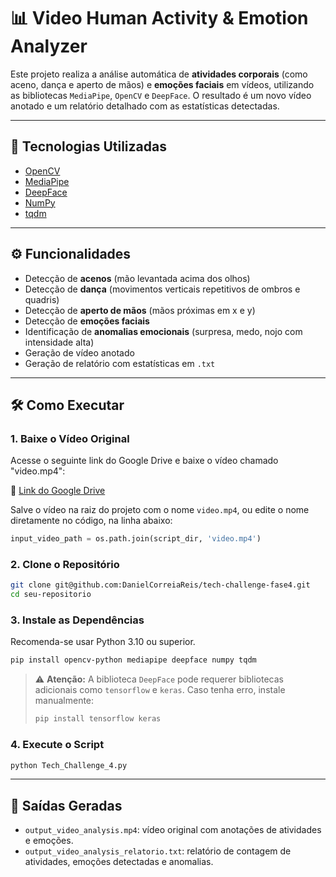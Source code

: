 
# 📊 Video Human Activity & Emotion Analyzer

Este projeto realiza a análise automática de **atividades corporais** (como aceno, dança e aperto de mãos) e **emoções faciais** em vídeos, utilizando as bibliotecas `MediaPipe`, `OpenCV` e `DeepFace`. O resultado é um novo vídeo anotado e um relatório detalhado com as estatísticas detectadas.

---

## 🧠 Tecnologias Utilizadas

- [OpenCV](https://opencv.org/)
- [MediaPipe](https://developers.google.com/mediapipe)
- [DeepFace](https://github.com/serengil/deepface)
- [NumPy](https://numpy.org/)
- [tqdm](https://github.com/tqdm/tqdm)

---

## ⚙️ Funcionalidades

- Detecção de **acenos** (mão levantada acima dos olhos)
- Detecção de **dança** (movimentos verticais repetitivos de ombros e quadris)
- Detecção de **aperto de mãos** (mãos próximas em x e y)
- Detecção de **emoções faciais**
- Identificação de **anomalias emocionais** (surpresa, medo, nojo com intensidade alta)
- Geração de vídeo anotado
- Geração de relatório com estatísticas em `.txt`

---

## 🛠️ Como Executar

### 1. Baixe o Vídeo Original

Acesse o seguinte link do Google Drive e baixe o vídeo chamado "video.mp4":

🔗 [Link do Google Drive](https://drive.google.com/drive/folders/1nZtu9tPjDRBXSeF-7xoAGmajqVno7w2j?usp=sharing)

Salve o vídeo na raiz do projeto com o nome `video.mp4`, ou edite o nome diretamente no código, na linha abaixo:

```python
input_video_path = os.path.join(script_dir, 'video.mp4')
```

### 2. Clone o Repositório

```bash
git clone git@github.com:DanielCorreiaReis/tech-challenge-fase4.git
cd seu-repositorio
```

### 3. Instale as Dependências

Recomenda-se usar Python 3.10 ou superior.

```bash
pip install opencv-python mediapipe deepface numpy tqdm
```

> ⚠️ **Atenção:** A biblioteca `DeepFace` pode requerer bibliotecas adicionais como `tensorflow` e `keras`. Caso tenha erro, instale manualmente:
> ```bash
> pip install tensorflow keras
> ```

### 4. Execute o Script

```bash
python Tech_Challenge_4.py
```

---

## 📂 Saídas Geradas

- `output_video_analysis.mp4`: vídeo original com anotações de atividades e emoções.
- `output_video_analysis_relatorio.txt`: relatório de contagem de atividades, emoções detectadas e anomalias.
